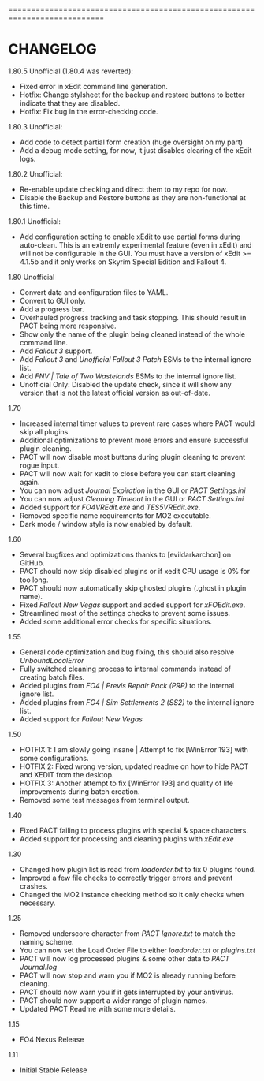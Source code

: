===========================================================================
# CHANGELOG #
1.80.5 Unofficial (1.80.4 was reverted):
- Fixed error in xEdit command line generation.
- Hotfix: Change stylsheet for the backup and restore buttons to better indicate that they are disabled.
- Hotfix: Fix bug in the error-checking code.

1.80.3 Unofficial:
- Add code to detect partial form creation (huge oversight on my part)
- Add a debug mode setting, for now, it just disables clearing of the xEdit logs.

1.80.2 Unofficial:
- Re-enable update checking and direct them to my repo for now.
- Disable the Backup and Restore buttons as they are non-functional at this time.

1.80.1 Unofficial: 
- Add configuration setting to enable xEdit to use partial forms during auto-clean.
This is an extremly experimental feature (even in xEdit) and will not be configurable in the GUI.
You must have a version of xEdit >= 4.1.5b and it only works on Skyrim Special Edition and Fallout 4.

1.80 Unofficial
- Convert data and configuration files to YAML.
- Convert to GUI only.
- Add a progress bar.
- Overhauled progress tracking and task stopping. This should result in PACT being more responsive.
- Show only the name of the plugin being cleaned instead of the whole command line.
- Add *Fallout 3* support.
- Add *Fallout 3* and *Unofficial Fallout 3 Patch* ESMs to the internal ignore list.
- Add *FNV | Tale of Two Wastelands* ESMs to the internal ignore list.
- Unofficial Only: Disabled the update check, since it will show any version that is not the latest official version as out-of-date.

1.70
- Increased internal timer values to prevent rare cases where PACT would skip all plugins.
- Additional optimizations to prevent more errors and ensure successful plugin cleaning.
- PACT will now disable most buttons during plugin cleaning to prevent rogue input.
- PACT will now wait for xedit to close before you can start cleaning again.
- You can now adjust *Journal Expiration* in the GUI or *PACT Settings.ini*
- You can now adjust *Cleaning Timeout* in the GUI or *PACT Settings.ini*
- Added support for *FO4VREdit.exe* and *TES5VREdit.exe*.
- Removed specific name requirements for MO2 executable.
- Dark mode / window style is now enabled by default.

1.60
- Several bugfixes and optimizations thanks to [evildarkarchon] on GitHub.
- PACT should now skip disabled plugins or if xedit CPU usage is 0% for too long.
- PACT should now automatically skip ghosted plugins (.ghost in plugin name).
- Fixed *Fallout New Vegas* support and added support for *xFOEdit.exe*.
- Streamlined most of the settings checks to prevent some issues.
- Added some additional error checks for specific situations.

1.55
- General code optimization and bug fixing, this should also resolve *UnboundLocalError*
- Fully switched cleaning process to internal commands instead of creating batch files.
- Added plugins from *FO4 | Previs Repair Pack (PRP)* to the internal ignore list.
- Added plugins from *FO4 | Sim Settlements 2 (SS2)* to the internal ignore list.
- Added support for *Fallout New Vegas*

1.50
- HOTFIX 1: I am slowly going insane | Attempt to fix [WinError 193] with some configurations.
- HOTFIX 2: Fixed wrong version, updated readme on how to hide PACT and XEDIT from the desktop.
- HOTFIX 3: Another attempt to fix [WinError 193] and quality of life improvements during batch creation.
- Removed some test messages from terminal output.

1.40
- Fixed PACT failing to process plugins with special & space characters.
- Added support for processing and cleaning plugins with *xEdit.exe*

1.30
- Changed how plugin list is read from *loadorder.txt* to fix 0 plugins found.
- Improved a few file checks to correctly trigger errors and prevent crashes.
- Changed the MO2 instance checking method so it only checks when necessary.

1.25
- Removed underscore character from *PACT Ignore.txt* to match the naming scheme.
- You can now set the Load Order File to either *loadorder.txt* or *plugins.txt*
- PACT will now log processed plugins & some other data to *PACT Journal.log*
- PACT will now stop and warn you if MO2 is already running before cleaning.
- PACT should now warn you if it gets interrupted by your antivirus.
- PACT should now support a wider range of plugin names.
- Updated PACT Readme with some more details.

1.15
- FO4 Nexus Release

1.11
- Initial Stable Release